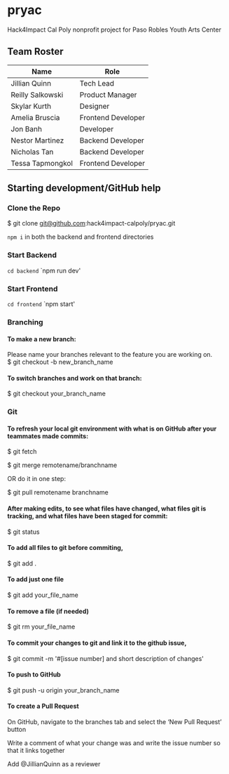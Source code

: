 # pryac
Hack4Impact Cal Poly nonprofit project for Paso Robles Youth Arts Center

## Team Roster

|       Name           |        Role         |
| -----------------    | ------------------- | 
| Jillian Quinn        | Tech Lead           |
| Reilly Salkowski     | Product Manager     | 
| Skylar Kurth         | Designer            | 
| Amelia Bruscia       | Frontend Developer  | 
| Jon Banh             | Developer           | 
| Nestor Martinez      | Backend Developer   | 
| Nicholas Tan         | Backend Developer   | 
| Tessa Tapmongkol     | Frontend Developer  | 

## Starting development/GitHub help

### Clone the Repo
$ git clone git@github.com:hack4impact-calpoly/pryac.git

`npm i` in both the backend and frontend directories

### Start Backend
`cd backend`
`npm run dev'

### Start Frontend
`cd frontend`
`npm start'

### Branching
#### To make a new branch:
Please name your branches relevant to the feature you are working on.  
$ git checkout -b new_branch_name

#### To switch branches and work on that branch:
$ git checkout your_branch_name

### Git
#### To refresh your local git environment with what is on GitHub after your teammates made commits: 
$ git fetch

$ git merge remotename/branchname

OR do it in one step:

$ git pull remotename branchname

#### After making edits, to see what files have changed, what files git is tracking, and what files have been staged for commit:
$ git status

#### To add all files to git before commiting, 
$ git add .

#### To add just one file
$ git add your_file_name

#### To remove a file (if needed)
$ git rm your_file_name

#### To commit your changes to git and link it to the github issue,
$ git commit -m '#[issue number] and short description of changes'

#### To push to GitHub
$ git push -u origin your_branch_name

#### To create a Pull Request
On GitHub, navigate to the branches tab and select the ‘New Pull Request’ button

Write a comment of what your change was and write the issue number so that it links together

Add @JillianQuinn as a reviewer
